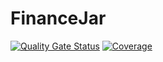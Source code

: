 # FinanceJar
[![Quality Gate Status](https://sonarcloud.io/api/project_badges/measure?project=dhardtke_FinanceJar&metric=alert_status)](https://sonarcloud.io/dashboard?id=dhardtke_FinanceJar) [![Coverage](https://sonarcloud.io/api/project_badges/measure?project=dhardtke_FinanceJar&metric=coverage)](https://sonarcloud.io/dashboard?id=dhardtke_FinanceJar)
